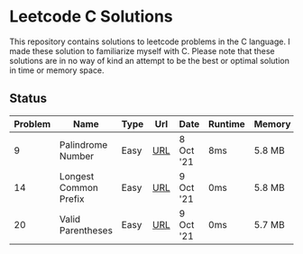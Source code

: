 # Leetcode C Solutions

This repository contains solutions to leetcode problems in the C language. I made these solution to familiarize myself with C.
Please note that these solutions are in no way of kind an attempt to be the best or optimal solution in time or memory space.

## Status

| Problem | Name                  | Type | Url                                                        | Date      | Runtime | Memory |
| ------- | --------------------- | ---- | ---------------------------------------------------------- | --------- | ------- | ------ |
| 9       | Palindrome Number     | Easy | [URL](https://leetcode.com/problems/valid-parentheses/)    | 8 Oct '21 | 8ms     | 5.8 MB |
| 14      | Longest Common Prefix | Easy | [URL](https://leetcode.com/problems/longest-common-prefix) | 9 Oct '21 | 0ms     | 5.8 MB |
| 20      | Valid Parentheses     | Easy | [URL](https://leetcode.com/problems/palindrome-number/)    | 9 Oct '21 | 0ms     | 5.7 MB |

